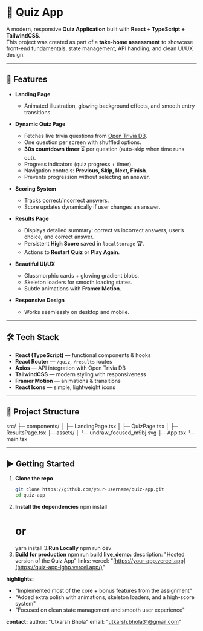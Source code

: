 # 🎉 Quiz App

A modern, responsive **Quiz Application** built with **React + TypeScript + TailwindCSS**.  
This project was created as part of a **take-home assessment** to showcase front-end fundamentals, state management, API handling, and clean UI/UX design.

---

## 🚀 Features

- **Landing Page**
  - Animated illustration, glowing background effects, and smooth entry transitions.

- **Dynamic Quiz Page**
  - Fetches live trivia questions from [Open Trivia DB](https://opentdb.com/).
  - One question per screen with shuffled options.
  - **30s countdown timer** ⏳ per question (auto-skip when time runs out).
  - Progress indicators (quiz progress + timer).
  - Navigation controls: **Previous, Skip, Next, Finish**.
  - Prevents progression without selecting an answer.

- **Scoring System**
  - Tracks correct/incorrect answers.
  - Score updates dynamically if user changes an answer.

- **Results Page**
  - Displays detailed summary: correct vs incorrect answers, user’s choice, and correct answer.
  - Persistent **High Score** saved in `localStorage` 🏆.
  - Actions to **Restart Quiz** or **Play Again**.

- **Beautiful UI/UX**
  - Glassmorphic cards + glowing gradient blobs.
  - Skeleton loaders for smooth loading states.
  - Subtle animations with **Framer Motion**.

- **Responsive Design**
  - Works seamlessly on desktop and mobile.

---

## 🛠️ Tech Stack

- **React (TypeScript)** — functional components & hooks  
- **React Router** — `/quiz`, `/results` routes  
- **Axios** — API integration with Open Trivia DB  
- **TailwindCSS** — modern styling with responsiveness  
- **Framer Motion** — animations & transitions  
- **React Icons** — simple, lightweight icons  

---

## 📂 Project Structure
src/
├─ components/
│ ├─ LandingPage.tsx
│ ├─ QuizPage.tsx
│ ├─ ResultsPage.tsx
├─ assets/
│ └─ undraw_focused_m9bj.svg
├─ App.tsx
└─ main.tsx


---

## ▶️ Getting Started

1. **Clone the repo**
   ```bash
   git clone https://github.com/your-username/quiz-app.git
   cd quiz-app
2. **Install the dependencies**
   npm install
   # or
   yarn install
3.**Run Locally**
   npm run dev
4. **Build for production**
   npm run build
**live_demo:**
   description: "Hosted version of the Quiz App"
   links:
    vercel: "[https://your-app.vercel.app](https://quiz-app-lghp.vercel.app/)"

**highlights:**
  - "Implemented most of the core + bonus features from the assignment"
  - "Added extra polish with animations, skeleton loaders, and a high-score system"
  - "Focused on clean state management and smooth user experience"

**contact:**
  author: "Utkarsh Bhola"
  email: "utkarsh.bhola31@gmail.com"

